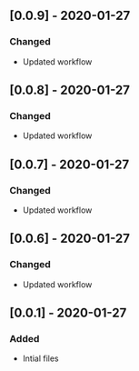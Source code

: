 ## [0.0.9] - 2020-01-27

### Changed

- Updated workflow

## [0.0.8] - 2020-01-27

### Changed

- Updated workflow

## [0.0.7] - 2020-01-27

### Changed

- Updated workflow

## [0.0.6] - 2020-01-27

### Changed

- Updated workflow

## [0.0.1] - 2020-01-27

### Added

- Intial files
